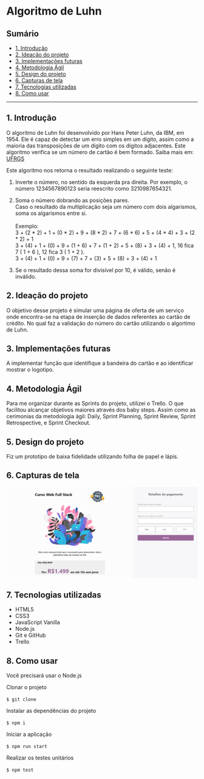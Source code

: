 # Algoritmo de Luhn

## Sumário

- [1. Introdução](#1-introdução)
- [2. Ideação do projeto](#2-ideação-do-projeto)
- [3. Implementações futuras](#3-implementações-futuras)
- [4. Metodologia Ágil](#5-metodologia-agil)
- [5. Design do projeto](#6-design-do-projeto)
- [6. Capturas de tela](#7-capturas-de-tela)
- [7. Tecnologias utilizadas](#8-tecnologias-utilizadas)
- [8. Como usar](#9-como-usar)

---

## 1. Introdução

O algoritmo de Luhn foi desenvolvido por Hans Peter Luhn, da IBM, em 1954. Ele é capaz de detectar um erro simples em um dígito, assim como a maioria das transposições de um dígito com os dígitos adjacentes. Este algoritmo verifica se um número de cartão é bem formado. Saiba mais em: [UFRGS](http://www.inf.ufrgs.br/arq/wiki/lib/exe/fetch.php?media=wiki:trab:cesar:2008-2-numero_de_cartao_de_credito.pdf)

Este algoritmo nos retorna o resultado realizando o seguinte teste:

1.  Inverte o número, no sentido da esquerda pra direita. 
    Por exemplo, o número 1234567890123 seria reescrito como 3210987654321. 
    
2.  Soma o número dobrando as posições pares. <br>
    Caso o resultado da multiplicação seja um número com dois algarismos, soma os algarismos entre si. <br><br>
    Exemplo: <br> 3 + (2 * 2) + 1 + (0 * 2) + 9 + (8 * 2) + 7 + (6 * 6) + 5 + (4 * 4) + 3 + (2 * 2) + 1 <br>
             3 + (4) + 1 + (0) + 9 + (1 + 6) + 7 + (1 + 2) + 5 + (8) + 3 + (4) + 1, 16 fica 7 ( 1 + 6 ), 12 fica 3 ( 1 + 2 ). <br>
             3 + (4) + 1 + (0) + 9 + (7) + 7 + (3) + 5 + (8) + 3 + (4) + 1 

3.  Se o resultado dessa soma for divisível por 10, é válido, senão é inválido.

## 2. Ideação do projeto

O objetivo desse projeto é simular uma página de oferta de um serviço onde encontra-se na etapa de inserção de dados referentes ao cartão de crédito. No qual faz a validação do número do cartão utilizando o algortimo de Luhn.

## 3. Implementações futuras

A implementar função que identifique a bandeira do cartão e ao identificar mostrar o logotipo.

## 4. Metodologia Ágil

Para me organizar durante as Sprints do projeto, utilizei o Trello. O que facilitou alcançar objetivos maiores através dos baby steps. 
Assim como as cerimonias da metodologia ágil: Daily, Sprint Planning, Sprint Review, Sprint Retrospective, e Sprint Checkout.

## 5. Design do projeto

Fiz um prototipo de baixa fidelidade utilizando folha de papel e lápis.

<!-- <img src="" alt=""/> -->

## 6. Capturas de tela

<kbd>
  <img src="src/imagens/pagina.png" alt="captura de tela da pagina"/><br/>
</kbd>

## 7. Tecnologias utilizadas

- HTML5
- CSS3
- JavaScript Vanilla
- Node.js
- Git e GitHub
- Trello

## 8. Como usar

Você precisará usar o Node.js

Clonar o projeto

` $ git clone `

Instalar as dependências do projeto

` $ npm i `

Iniciar a aplicação

` $ npm run start `

Realizar os testes unitários

` $ npm test `
